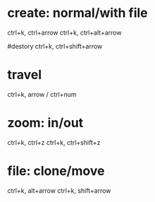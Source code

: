 # create: normal/with file
ctrl+k, ctrl+arrow
ctrl+k, ctrl+alt+arrow

#destory
ctrl+k, ctrl+shift+arrow

# travel
ctrl+k, arrow / ctrl+num

# zoom: in/out
ctrl+k, ctrl+z
ctrl+k, ctrl+shift+z

# file: clone/move
ctrl+k, alt+arrow
ctrl+k, shift+arrow